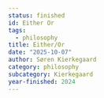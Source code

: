```yaml
---
status: finished
id: Either Or
tags:
  - philosophy
title: Either/Or
date: "2025-10-07"
author: Søren Kierkegaard
category: philosophy
subcategory: Kierkegaard
year-finished: 2024
---
```


